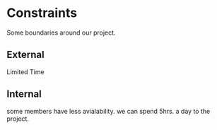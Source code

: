 # Constraints

Some boundaries around our project.

## External

Limited Time

## Internal

some members have less avialability. 
we can spend 5hrs. a day to the project.
